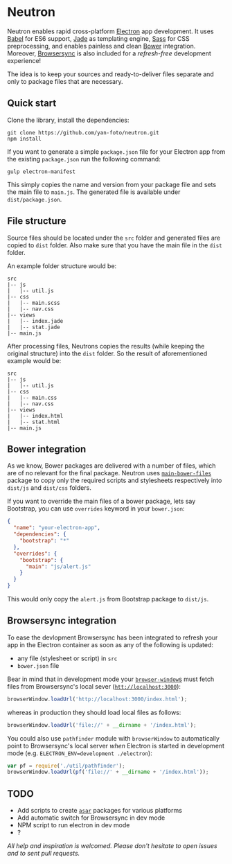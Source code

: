 # Neutron
Neutron enables rapid cross-platform [Electron](http://electron.atom.io/) app development. It uses [Babel](https://babeljs.io/) for ES6 support, [Jade](http://jade-lang.com/) as templating engine, [Sass](http://sass-lang.com/)
 for CSS preprocessing, and enables painless and clean [Bower](http://bower.io/) integration. Moreover, [Browsersync](http://www.browsersync.io/) is also included for a *refresh-free* development experience!

 The idea is to keep your sources and ready-to-deliver files separate and only to package files that are necessary.

## Quick start
Clone the library, install the dependencies:

```
git clone https://github.com/yan-foto/neutron.git
npm install
```
If you want to generate a simple `package.json` file for your Electron app from the existing `package.json` run the following command:

```
gulp electron-manifest
```

This simply copies the name and version from your package file and sets the main file to `main.js`. The generated file is available under `dist/package.json`.

## File structure
Source files should be located under the `src` folder and generated files are copied to `dist` folder. Also make sure that you have the main file in the `dist` folder.

An example folder structure would be:

```
src
|-- js
|   |-- util.js
|-- css
|   |-- main.scss
|   |-- nav.css
|-- views
|   |-- index.jade
|   |-- stat.jade
|-- main.js
```

After processing files, Neutrons copies the results (while keeping the original structure) into the `dist` folder. So the result of aforementioned example would be:

```
src
|-- js
|   |-- util.js
|-- css
|   |-- main.css
|   |-- nav.css
|-- views
|   |-- index.html
|   |-- stat.html
|-- main.js
```


## Bower integration
As we know, Bower packages are delivered with a number of files, which are of no relevant for the final package. Neutron uses [`main-bower-files`](https://github.com/ck86/main-bower-files) package to copy only the required scripts and stylesheets respectively into `dist/js` and `dist/css` folders.

If you want to override the main files of a bower package, lets say Bootstrap, you can use `overrides` keyword in your `bower.json`:

```json
{
  "name": "your-electron-app",
  "dependencies": {
    "bootstrap": "*"
  },
  "overrides": {
    "bootstrap": {
      "main": "js/alert.js"
    }
  }
}
```

This would only copy the `alert.js` from Bootstrap package to `dist/js`.

## Browsersync integration
To ease the devlopment Browsersync has been integrated to refresh your app in the Electron container as soon as any of the following is updated:

* any file (stylesheet or script) in `src`
* `bower.json` file

Bear in mind that in development mode your [`browser-window`s](https://github.com/atom/electron/blob/master/docs/api/browser-window.md) must fetch files from Browsersync's local sever ([`htt://localhost:3000`](htt://localhost:3000)):

```js
browserWindow.loadUrl('http://localhost:3000/index.html');
```
whereas in production they should load local files as follows:

 ```js
 browserWindow.loadUrl('file://' + __dirname + '/index.html');
 ```

 You could also use `pathfinder` module with `browserWindow` to automatically point to Browsersync's local server *when* Electron is started in development mode (e.g. `ELECTRON_ENV=development ./electron`):

 ```js
 var pf = require('./util/pathfinder');
 browserWindow.loadUrl(pf('file://' + __dirname + '/index.html'));
 ```

## TODO
* Add scripts to create [`asar`](https://github.com/atom/asar) packages for various platforms
* Add automatic switch for Browsersync in dev mode
* NPM script to run electron in dev mode
* ?

*All help and inspiration is welcomed. Please don't hesitate to open issues and to sent pull requests.*
